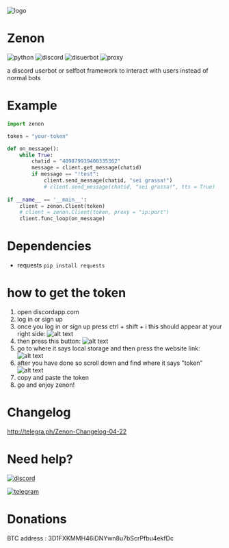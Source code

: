![logo](https://image.prntscr.com/image/rcFKFC4xSXGIz-tRqtYnXA.png)

# Zenon
![python](https://img.shields.io/badge/python-3.x-red.svg)
![discord](https://img.shields.io/badge/discord-userbot-blue.svg)
![disuerbot](https://img.shields.io/badge/discord--userbot-framework-brightgreen.svg)
![proxy](https://img.shields.io/badge/proxy-supported-yellowgreen.svg)

a discord userbot or selfbot framework to interact with users instead of normal bots

# Example
``` python
import zenon

token = "your-token"

def on_message():
    while True:
        chatid = "409879939400335362"
        message = client.get_message(chatid)
        if message == "!test":
            client.send_message(chatid, "sei grassa!")
            # client.send_message(chatid, "sei grassa!", tts = True)
        
if __name__ == '__main__':
    client = zenon.Client(token)
    # client = zenon.Client(token, proxy = "ip:port")
    client.func_loop(on_message)
```
# Dependencies
- requests
`pip install requests`

# how to get the token
1. open discordapp.com
2. log in or sign up
3. once you log in or sign up press ctrl + shift + i
this should appear at your right side:
![alt text](https://image.ibb.co/eiD7Oc/rught_scode.png)
4. then press this button:
![alt text](https://image.ibb.co/iViwGx/righthttt.png)
5. go to where it says local storage and then press the website link:
![alt text](https://image.ibb.co/gyBoUH/roghttt.png)
6. after you have done so scroll down and find where it says "token"
![alt text](https://image.ibb.co/daUE3c/raght.png)
7. copy and paste the token
8. go and enjoy zenon!
# Changelog
http://telegra.ph/Zenon-Changelog-04-22
# Need help?
[![discord](http://i.imgur.com/cbfIsqM.png)](https://discord.gg/YpCb2s)

[![telegram](http://www.freepnglogos.com/uploads/telegram-logo-15.png)](https://t.me/tfchat)

# Donations

BTC address : 3D1FXKMMH46iDNYwn8u7bScrPfbu4ekfDc
